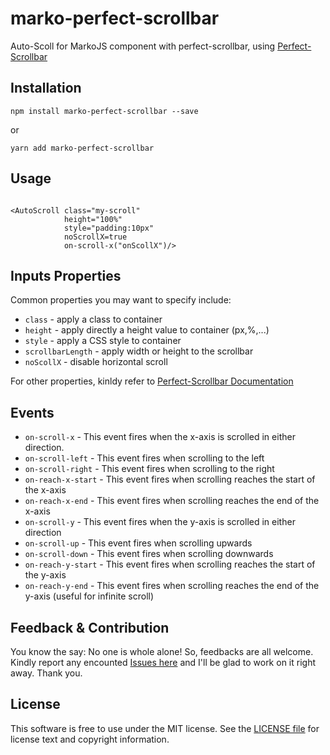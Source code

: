 # marko-perfect-scrollbar
Auto-Scoll for MarkoJS component with perfect-scrollbar, using [Perfect-Scrollbar](https://www.npmjs.com/package/perfect-scrollbar)

## Installation

```
npm install marko-perfect-scrollbar --save
```
or

```
yarn add marko-perfect-scrollbar
```

## Usage

```marko

<AutoScroll class="my-scroll"
            height="100%"
            style="padding:10px"
            noScrollX=true
            on-scroll-x("onScollX")/>

```
## Inputs Properties

Common properties you may want to specify include:

- `class` - apply a class to container
- `height` - apply directly a height value to container (px,%,...)
- `style` - apply a CSS style to container
- `scrollbarLength` - apply width or height to the scrollbar
- `noScollX` - disable horizontal scroll

For other properties, kinldy refer to [Perfect-Scrollbar Documentation](https://www.npmjs.com/package/perfect-scrollbar)

## Events

- `on-scroll-x` - This event fires when the x-axis is scrolled in either direction.
- `on-scroll-left` - This event fires when scrolling to the left
- `on-scroll-right` - This event fires when scrolling to the right
- `on-reach-x-start` - This event fires when scrolling reaches the start of the x-axis
- `on-reach-x-end` - This event fires when scrolling reaches the end of the x-axis
- `on-scroll-y` - This event fires when the y-axis is scrolled in either direction
- `on-scroll-up` - This event fires when scrolling upwards
- `on-scroll-down` - This event fires when scrolling downwards
- `on-reach-y-start` - This event fires when scrolling reaches the start of the y-axis
- `on-reach-y-end` - This event fires when scrolling reaches the end of the y-axis (useful for infinite scroll)

Feedback & Contribution
-------

You know the say: No one is whole alone! So, feedbacks are all welcome. Kindly report any encounted [Issues here][] and I'll be glad to work on it right away. Thank you.


License
-------

This software is free to use under the MIT license. See the [LICENSE file][] for license text and copyright information.


[LICENSE file]: https://github.com/fabrice8/marko-intl-tel-input/blob/master/LICENSE
[Issues here]: https://github.com/fabrice8/marko-intl-tel-input/issues